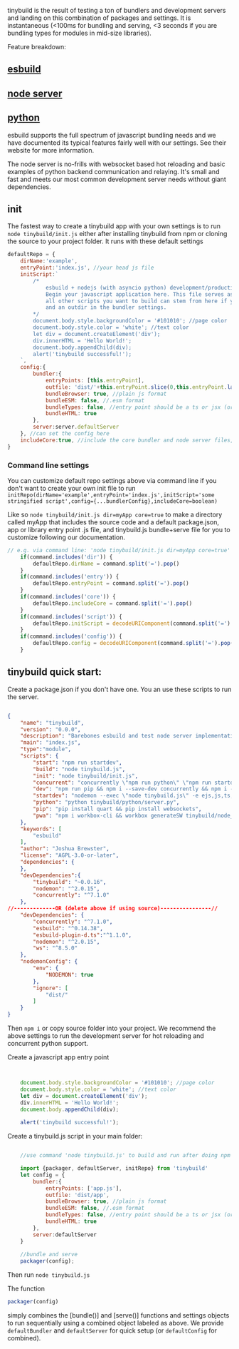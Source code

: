 
tinybuild is the result of testing a ton of bundlers and development servers and landing on this combination of packages and settings. It is instantaneous (<100ms for bundling and serving, <3 seconds if you are bundling types for modules in mid-size libraries). 


Feature breakdown:

## [esbuild](./esbuild.md)
## [node server](./server.md)
## [python](./python.md)


esbuild supports the full spectrum of javascript bundling needs and we have documented its typical features fairly well with our settings. See their website for more information. 

The node server is no-frills with websocket based hot reloading and basic examples of python backend communication and relaying. It's small and fast and meets our most common development server needs without giant dependencies.

## init

The fastest way to create a tinybuild app with your own settings is to run `node tinybuild/init.js` either after installing tinybuild from npm or cloning the source to your project folder.  It runs with these default settings

```js
defaultRepo = {
    dirName:'example',    
    entryPoint:'index.js', //your head js file
    initScript:`
        /* 
            esbuild + nodejs (with asyncio python) development/production server. 
            Begin your javascript application here. This file serves as a simplified entry point to your app, 
            all other scripts you want to build can stem from here if you don't want to define more entryPoints 
            and an outdir in the bundler settings.
        */
        document.body.style.backgroundColor = '#101010'; //page color
        document.body.style.color = 'white'; //text color
        let div = document.createElement('div');
        div.innerHTML = 'Hello World!';
        document.body.appendChild(div);
        alert('tinybuild successful!');
    `,
    config:{
        bundler:{
            entryPoints: [this.entryPoint],
            outfile: 'dist/'+this.entryPoint.slice(0,this.entryPoint.lastIndexOf('.')),
            bundleBrowser: true, //plain js format
            bundleESM: false, //.esm format
            bundleTypes: false, //entry point should be a ts or jsx (or other typescript) file
            bundleHTML: true
        },
        server:server.defaultServer
    }, //can set the config here
    includeCore:true, //include the core bundler and node server files, not necessary if you are building libraries or quickly testing an app.js
}
```

### Command line settings

You can customize default repo settings above via command line if you don't want to create your own init file to run `initRepo(dirName='example',entryPoint='index.js',initScript='some stringified script',config={...bundlerConfig},includeCore=boolean)`

Like so `node tinybuild/init.js dir=myApp core=true` to make a directory called myApp that includes the source code and a default package.json, app or library entry point .js file, and tinybuild.js bundle+serve file for you to customize following our documentation.

```js
// e.g. via command line: 'node tinybuild/init.js dir=myApp core=true'
    if(command.includes('dir')) {
        defaultRepo.dirName = command.split('=').pop()
    }
    if(command.includes('entry')) {
        defaultRepo.entryPoint = command.split('=').pop()
    }
    if(command.includes('core')) {
        defaultRepo.includeCore = command.split('=').pop()
    }
    if(command.includes('script')) {
        defaultRepo.initScript = decodeURIComponent(command.split('=').pop())
    }
    if(command.includes('config')) {
        defaultRepo.config = decodeURIComponent(command.split('=').pop())
    }
```


## tinybuild quick start:
Create a package.json if you don't have one. You an use these scripts to run the server.
```json

{
    "name": "tinybuild",
    "version": "0.0.0",
    "description": "Barebones esbuild and test node server implementation. For building",
    "main": "index.js",
    "type":"module",
    "scripts": {
        "start": "npm run startdev",
        "build": "node tinybuild.js",
        "init": "node tinybuild/init.js",
        "concurrent": "concurrently \"npm run python\" \"npm run startdev\"",
        "dev": "npm run pip && npm i --save-dev concurrently && npm i --save-dev nodemon && npm run concurrent",
        "startdev": "nodemon --exec \"node tinybuild.js\" -e ejs,js,ts,jsx,tsx,css,html,jpg,png,scss,txt,csv",
        "python": "python tinybuild/python/server.py",
        "pip": "pip install quart && pip install websockets",
        "pwa": "npm i workbox-cli && workbox generateSW tinybuild/node_server/pwa/workbox-config.js && npm run build && npm start"
    },
    "keywords": [
        "esbuild"
    ],
    "author": "Joshua Brewster",
    "license": "AGPL-3.0-or-later",
    "dependencies": {
    },
    "devDependencies":{
        "tinybuild": "~0.0.16",
        "nodemon": "^2.0.15",
        "concurrently": "^7.1.0"
    },
//-------------OR (delete above if using source)----------------//
    "devDependencies": {
        "concurrently": "^7.1.0",
        "esbuild": "^0.14.38",
        "esbuild-plugin-d.ts":"^1.1.0",
        "nodemon": "^2.0.15",
        "ws": "^8.5.0"
    },
    "nodemonConfig": {
        "env": {
            "NODEMON": true
        },
        "ignore": [
            "dist/"
        ]
    }
}

```


Then `npm i` or copy source folder into your project. We recommend the above settings to run the development server for hot reloading and concurrent python support.

Create a javascript app entry point
```js


    document.body.style.backgroundColor = '#101010'; //page color
    document.body.style.color = 'white'; //text color
    let div = document.createElement('div');
    div.innerHTML = 'Hello World!';
    document.body.appendChild(div);
    
    alert('tinybuild successful!');

```

Create a tinybuild.js script in your main folder:
```js

    //use command 'node tinybuild.js' to build and run after doing npm install!

    import {packager, defaultServer, initRepo} from 'tinybuild'
    let config = {
        bundler:{
            entryPoints: ['app.js'],
            outfile: 'dist/app',
            bundleBrowser: true, //plain js format
            bundleESM: false, //.esm format
            bundleTypes: false, //entry point should be a ts or jsx (or other typescript) file
            bundleHTML: true
        },
        server:defaultServer
    }
    
    //bundle and serve
    packager(config);

```

Then run `node tinybuild.js`

The function 
```js
packager(config)
``` 
simply combines the [bundle()] and [serve()] functions and settings objects to run sequentially using a combined object labeled as above. We provide `defaultBundler` and `defaultServer` for quick setup (or `defaultConfig` for combined). 

